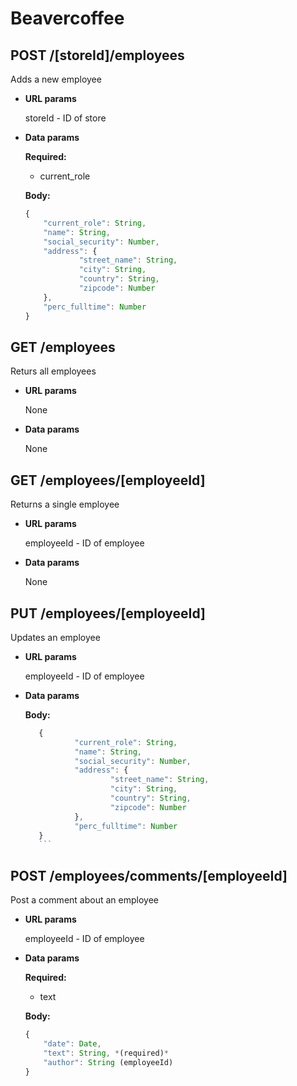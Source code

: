 # Beavercoffee

## POST /[storeId]/employees
Adds a new employee
- **URL params**

	storeId - ID of store
- **Data params**

	**Required:**
	- current_role

	**Body:**
	```javascript
	{
		"current_role": String,
		"name": String,
		"social_security": Number,
		"address": {
    			"street_name": String,
    			"city": String,
    			"country": String,
    			"zipcode": Number
		},
		"perc_fulltime": Number	
  	}	
	```	
## GET /employees
Returs all employees
- **URL params**

	None
- **Data params**

	None

## GET /employees/[employeeId]
Returns a single employee

- **URL params**

	employeeId - ID of employee
- **Data params**

	None

## PUT /employees/[employeeId]
Updates an employee

- **URL params**

	employeeId - ID of employee
- **Data params**

	**Body:**
	 ```javascript
        {       
                "current_role": String,
                "name": String,
                "social_security": Number,
                "address": {
                        "street_name": String,
                        "city": String,
                        "country": String,
                        "zipcode": Number
                },
                "perc_fulltime": Number
        }
        ```	
	
## POST /employees/comments/[employeeId]
Post a comment about an employee

- **URL params**

	employeeId - ID of employee
- **Data params**

	**Required:**
	- text
	
	**Body:**
	```javascript
	{
		"date": Date,
		"text": String, *(required)*
		"author": String (employeeId)
  	}	
	```

